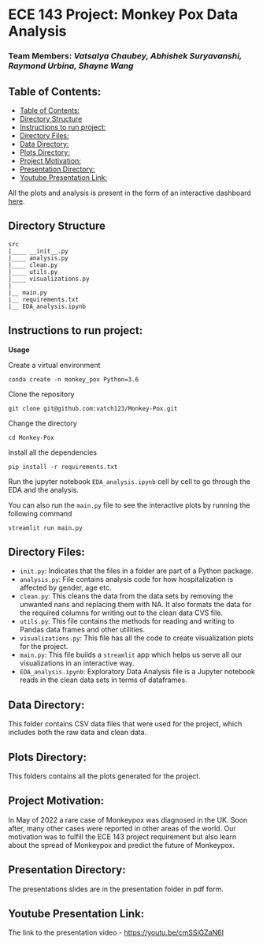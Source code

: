 # ECE 143 Project: Monkey Pox Data Analysis

### **Team Members:** *Vatsalya Chaubey, Abhishek Suryavanshi, Raymond Urbina, Shayne Wang*

## Table of Contents:
- [Table of Contents:](#table-of-contents)
- [Directory Structure](#directory-structure)
- [Instructions to run project:](#instructions-to-run-project)
- [Directory Files:](#directory-files)
- [Data Directory:](#data-directory)
- [Plots Directory:](#plots-directory)
- [Project Motivation:](#project-motivation)
- [Presentation Directory:](#presentation-directory)
- [Youtube Presentation Link:](#youtube-presentation-link)

All the plots and analysis is present in the form of an interactive dashboard [here](https://vatch123-monkey-pox-main-eur34g.streamlit.app/).

## Directory Structure 
```
src
|____ __init__.py
|____ analysis.py
|____ clean.py
|____ utils.py
|____ visualizations.py
|
|__ main.py
|__ requirements.txt
|__ EDA_analysis.ipynb
```

## Instructions to run project:

__Usage__

Create a virtual environment
```shell
conda create -n monkey_pox Python=3.6
```

Clone the repository
```
git clone git@github.com:vatch123/Monkey-Pox.git
```

Change the directory
```
cd Monkey-Pox
```

Install all the dependencies
```
pip install -r requirements.txt
```

Run the jupyter notebook `EDA_analysis.ipynb` cell by cell to go through the EDA and the analysis.

You can also run the `main.py` file to see the interactive plots by running the following command
```
streamlit run main.py
```

## Directory Files:
- `init.py`: Indicates that the files in a folder are part of a Python package.
- `analysis.py`: File contains analysis code for how hospitalization is affected by gender, age etc.
- `clean.py`: This cleans the data from the data sets by removing the unwanted nans and replacing them with NA. It also formats the data for the required columns for writing out to the clean data CVS file. 
- `utils.py`: This file contains the methods for reading and writing to Pandas data frames and other utilities.
- `visualizations.py`: This file has all the code to create visualization plots for the project.
- `main.py`: This file builds a `streamlit` app which helps us serve all our visualizations in an interactive way.
- `EDA_analysis.ipynb`: Exploratory Data Analysis file is a Jupyter notebook reads in the clean data sets in terms of dataframes.

## Data Directory:
This folder contains CSV data files that were used for the project, which includes both the raw data and clean data. 

## Plots Directory:
This folders contains all the plots generated for the project. 

## Project Motivation:
In May of 2022 a rare case of Monkeypox was diagnosed in the UK. Soon after, many other cases were reported in other areas of the world. Our motivation was to fulfill the ECE 143 project requirement but also learn about the spread of Monkeypox and predict the future of Monkeypox.


## Presentation Directory:
The presentations slides are in the presentation folder in pdf form. 

## Youtube Presentation Link: 
The link to the presentation video - https://youtu.be/cmSSiGZaN6I
